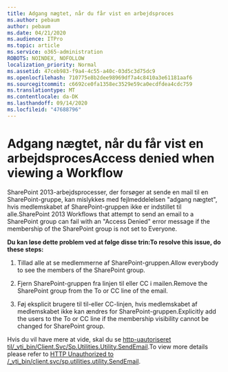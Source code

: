 ```yaml
---
title: Adgang nægtet, når du får vist en arbejdsproces
ms.author: pebaum
author: pebaum
ms.date: 04/21/2020
ms.audience: ITPro
ms.topic: article
ms.service: o365-administration
ROBOTS: NOINDEX, NOFOLLOW
localization_priority: Normal
ms.assetid: 47ceb983-f9a4-4c55-a40c-03d5c3d75dc9
ms.openlocfilehash: 710775e8b2dee98969df7a4c8410a3e61181aaf6
ms.sourcegitcommit: c6692ce0fa1358ec3529e59ca0ecdfdea4cdc759
ms.translationtype: MT
ms.contentlocale: da-DK
ms.lasthandoff: 09/14/2020
ms.locfileid: "47688796"
---
```

# <a name="access-denied-when-viewing-a-workflow"></a><span data-ttu-id="b4b3e-102">Adgang nægtet, når du får vist en arbejdsproces</span><span class="sxs-lookup"><span data-stu-id="b4b3e-102">Access denied when viewing a Workflow</span></span>

<span data-ttu-id="b4b3e-103">SharePoint 2013-arbejdsprocesser, der forsøger at sende en mail til en SharePoint-gruppe, kan mislykkes med fejlmeddelelsen "adgang nægtet", hvis medlemskabet af SharePoint-gruppen ikke er indstillet til alle.</span><span class="sxs-lookup"><span data-stu-id="b4b3e-103">SharePoint 2013 Workflows that attempt to send an email to a SharePoint group can fail with an "Access Denied" error message if the membership of the SharePoint group is not set to Everyone.</span></span>
  
 <span data-ttu-id="b4b3e-104">**Du kan løse dette problem ved at følge disse trin:**</span><span class="sxs-lookup"><span data-stu-id="b4b3e-104">**To resolve this issue, do these steps:**</span></span>
  
 1. <span data-ttu-id="b4b3e-105">Tillad alle at se medlemmerne af SharePoint-gruppen.</span><span class="sxs-lookup"><span data-stu-id="b4b3e-105">Allow everybody to see the members of the SharePoint group.</span></span>
  
 2. <span data-ttu-id="b4b3e-106">Fjern SharePoint-gruppen fra linjen til eller CC i mailen.</span><span class="sxs-lookup"><span data-stu-id="b4b3e-106">Remove the SharePoint group from the To or CC line of the email.</span></span>
  
 3. <span data-ttu-id="b4b3e-107">Føj eksplicit brugere til til-eller CC-linjen, hvis medlemskabet af medlemskabet ikke kan ændres for SharePoint-gruppen.</span><span class="sxs-lookup"><span data-stu-id="b4b3e-107">Explicitly add the users to the To or CC line if the membership visibility cannot be changed for SharePoint group.</span></span>
  
<span data-ttu-id="b4b3e-108">Hvis du vil have mere at vide, skal du se [http-uautoriseret til/_vti_bin/Client.Svc/Sp.Utilities.Utility.SendEmail](https://go.microsoft.com/fwlink/?linkid=2044694&amp;clcid=0x409).</span><span class="sxs-lookup"><span data-stu-id="b4b3e-108">To view more details please refer to [HTTP Unauthorized to /_vti_bin/client.svc/sp.utilities.utility.SendEmail](https://go.microsoft.com/fwlink/?linkid=2044694&amp;clcid=0x409).</span></span>
  